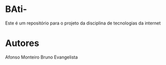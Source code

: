 # BAti-
Este é um repositório para o projeto da disciplina de tecnologias da internet 
 
 # Autores 
 Afonso Monteiro
 Bruno Evangelista